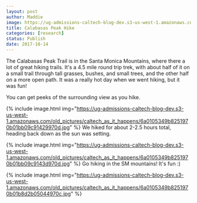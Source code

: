 ```yaml
---
layout: post
author: Maddie
image: https://ug-admissions-caltech-blog-dev.s3-us-west-1.amazonaws.com/old_pictures/caltech_as_it_happens/6a0105349b8251970b01b8d2b0502d970c.jpg
title: Calabasas Peak Hike
categories: [research]
status: Publish
date: 2017-10-14
---
```


The Calabasas Peak Trail is in the Santa Monica Mountains, where there a lot of great hiking trails. It's a 4.5 mile round trip trek, with about half of it on a small trail through tall grasses, bushes, and small trees, and the other half on a more open path. It was a really hot day when we went hiking, but it was fun!

You can get peeks of the surrounding view as you hike.


{% include image.html img="https://ug-admissions-caltech-blog-dev.s3-us-west-1.amazonaws.com/old_pictures/caltech_as_it_happens/6a0105349b8251970b01bb09c91429970d.jpg" %}
We hiked for about 2-2.5 hours total, heading back down as the sun was setting.


{% include image.html img="https://ug-admissions-caltech-blog-dev.s3-us-west-1.amazonaws.com/old_pictures/caltech_as_it_happens/6a0105349b8251970b01bb09c9143d970d.jpg" %}
Go hiking in the SM mountains! It's fun :)


{% include image.html img="https://ug-admissions-caltech-blog-dev.s3-us-west-1.amazonaws.com/old_pictures/caltech_as_it_happens/6a0105349b8251970b01b8d2b05044970c.jpg" %}
